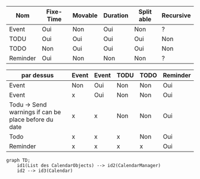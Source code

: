 
| Nom | Fixe-Time | Movable | Duration | Split able | Recursive |
| ---- | ---- | ---- | ---- | ---- | ---- |
| Event | Oui | Non | Oui | Non | ? |
| TODU | Oui | Oui | Oui | Oui | Non |
| TODO | Non | Oui | Oui | Oui | Non |
| Reminder | Oui | Non | Non | Non | ? |

| par dessus | Event | Event | TODU | TODO | Reminder |
| ---- | ---- | ---- | ---- | ---- | ---- |
| Event | Non | Oui | Non | Non | Oui |
| Event | x | Oui | Non | Non | Oui |
| Todu -> Send warnings if can be place before du date | x | x | Non | Non | Oui |
| Todo | x | x | x | Non | Oui |
| Reminder | x | x | x | x | Oui |


```mermaid
graph TD;
	id1(List des CalendarObjects) --> id2(CalendarManager)
	id2 --> id3(Calendar)
```

